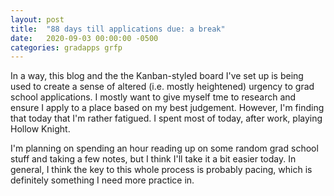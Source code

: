 ```yaml
---
layout: post
title:  "88 days till applications due: a break"
date:   2020-09-03 00:00:00 -0500
categories: gradapps grfp
---
```

 In a way, this blog and the the Kanban-styled board I've set up is being used to create a sense of altered (i.e. mostly heightened) urgency to grad school applications. I mostly want to give myself tme to research and ensure I apply to a place based on my best judgement. However, I'm finding that today that I'm rather fatigued. I spent most of today, after work, playing Hollow Knight.

 I'm planning on spending an hour reading up on some random grad school stuff and taking a few notes, but I think I'll take it a bit easier today. In general, I think the key to this whole process is probably pacing, which is definitely something I need more practice in.
